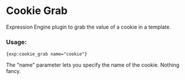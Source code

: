 Cookie Grab
===========

Expression Engine plugin to grab the value of a cookie in a template.

### Usage:
`{exp:cookie_grab name="cookie"}`

The "name" parameter lets you specify the name of the cookie. Nothing fancy.
